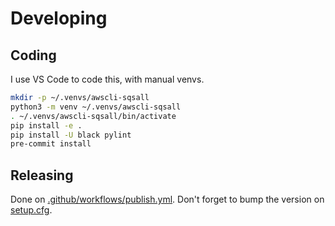 Developing
==========

Coding
------

I use VS Code to code this, with manual venvs.

```bash
mkdir -p ~/.venvs/awscli-sqsall
python3 -m venv ~/.venvs/awscli-sqsall
. ~/.venvs/awscli-sqsall/bin/activate
pip install -e .
pip install -U black pylint
pre-commit install
```

Releasing
---------

Done on [.github/workflows/publish.yml](.github/workflows/publish.yml). Don't
forget to bump the version on [setup.cfg](setup.cfg).
